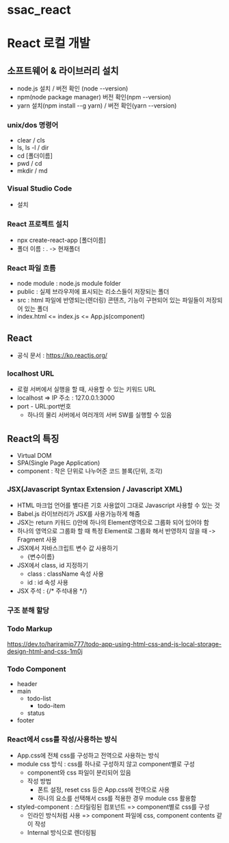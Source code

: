 # ssac_react


# React 로컬 개발

## 소프트웨어 & 라이브러리 설치

- node.js 설치 / 버전 확인 (node --version)
- npm(node package manager) 버전 확인(npm --version)
- yarn 설치(npm install --g yarn) / 버전 확인(yarn --version)

### unix/dos 명령어

- clear / cls
- ls, ls -l / dir
- cd [폴더이름]
- pwd / cd
- mkdir / md

### Visual Studio Code

- 설치

### React 프로젝트 설치

- npx create-react-app [폴더이름]
- 폴더 이름 : . -> 현재폴더

### React 파일 흐름

- node module : node.js module folder
- public : 실제 브라우저에 표시되는 리소스들이 저장되는 폴더
- src : html 파일에 반영되는(렌더링) 콘텐츠, 기능이 구현되어 있는 파일들이 저장되어 있는 폴더
- index.html <= index.js <= App.js(component)

## React

- 공식 문서 : https://ko.reactjs.org/

### localhost URL
- 로컬 서버에서 실행을 할 때, 사용할 수 있는 키워드 URL
- localhost => IP 주소 : 127.0.0.1:3000
- port - URL:port번호
    - 하나의 물리 서버에서 여러개의 서버 SW를 실행할 수 있음

## React의 특징

- Virtual DOM
- SPA(Single Page Application)
- component : 작은 단위로 나누어준 코드 블록(단위, 조각)

### JSX(Javascript Syntax Extension / Javascript XML)

- HTML 마크업 언어를 별다른 기호 사용없이 그대로 Javascript 사용할 수 있는 것
- Babel.js 라이브러리가 JSX를 사용가능하게 해줌
- JSX는 return 키워드 ()안에 하나의 Element영역으로 그룹화 되어 있어야 함
- 하나의 영역으로 그룹화 할 때 특정 Element로 그룹화 해서 반영하지 않을 때 -> Fragment 사용
- JSX에서 자바스크립트 변수 값 사용하기
    - {변수이름}
- JSX에서 class, id 지정하기
    - class : className 속성 사용
    - id : id 속성 사용
- JSX 주석 : {/* 주석내용 */}

### 구조 분해 할당

### Todo Markup
https://dev.to/hariramjp777/todo-app-using-html-css-and-js-local-storage-design-html-and-css-1m0j

### Todo Component
- header
- main
    - todo-list
      - todo-item
    - status
- footer

### React에서 css를 작성/사용하는 방식
- App.css에 전체 css를 구성하고 전역으로 사용하는 방식
- module css 방식 : css를 하나로 구성하지 않고 component별로 구성
    - component와 css 파일이 분리되어 있음
    - 작성 방법
        - 폰트 설정, reset css 등은 App.css에 전역으로 사용
        - 하나의 요소를 선택해서 css를 적용한 경우 module css 활용함 
- styled-component : 스타일링된 컴포넌트 => component별로 css를 구성
    - 인라인 방식처럼 사용 => component 파일에 css, component contents 같이 작성
    - Internal 방식으로 렌더링됨